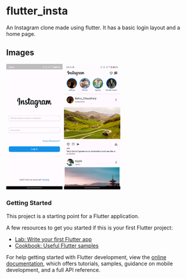 # flutter_insta

An Instagram clone made using flutter. It has a basic login layout and a home page.

## Images
<img src ="https://raw.githubusercontent.com/AdityaPratapSinghR/flutter_insta/master/assets/images/loginInsta.png" width=30% height=30%> <img src ="https://raw.githubusercontent.com/AdityaPratapSinghR/flutter_insta/master/assets/images/homeInsta.webp" width=30% height=30%>


### Getting Started

This project is a starting point for a Flutter application.

A few resources to get you started if this is your first Flutter project:

- [Lab: Write your first Flutter app](https://docs.flutter.dev/get-started/codelab)
- [Cookbook: Useful Flutter samples](https://docs.flutter.dev/cookbook)

For help getting started with Flutter development, view the
[online documentation](https://docs.flutter.dev/), which offers tutorials,
samples, guidance on mobile development, and a full API reference.
